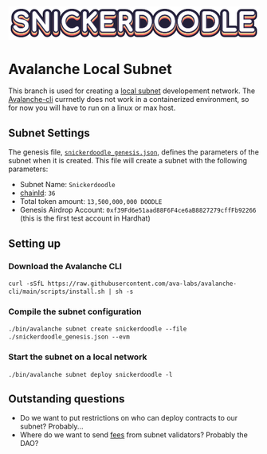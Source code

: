 ![Snickerdoodle](https://github.com/SnickerdoodleLabs/Snickerdoodle-Theme-Light/blob/main/snickerdoodle_horizontal_notab.png?raw=true)

# Avalanche Local Subnet

This branch is used for creating a [local subnet](https://docs.avax.network/subnets/create-a-local-subnet) developement 
network. The [Avalanche-cli](https://github.com/ava-labs/avalanche-cli) currnetly does not work in a containerized environment, 
so for now you will have to run on a linux or max host. 

## Subnet Settings

The genesis file, [`snickerdoodle_genesis.json`](/snickerdoodle_genesis.json), defines the parameters of the subnet when it is
created. This file will create a subnet with the following parameters:

- Subnet Name: `Snickerdoodle`
- [chainId](https://chainlist.org/): `36`
- Total token amount: `13,500,000,000 DOODLE` 
- Genesis Airdrop Account: `0xf39Fd6e51aad88F6F4ce6aB8827279cffFb92266` (this is the first test account in Hardhat)

## Setting up

### Download the Avalanche CLI

```shell
curl -sSfL https://raw.githubusercontent.com/ava-labs/avalanche-cli/main/scripts/install.sh | sh -s
```

### Compile the subnet configuration

```shell
./bin/avalanche subnet create snickerdoodle --file ./snickerdoodle_genesis.json --evm
```

### Start the subnet on a local network

```shell
./bin/avalanche subnet deploy snickerdoodle -l
```
## Outstanding questions

- Do we want to put restrictions on who can deploy contracts to our subnet? Probably...
- Where do we want to send [fees](https://docs.avax.network/subnets/customize-a-subnet#fee-recipient-1) from subnet validators? Probably the DAO?